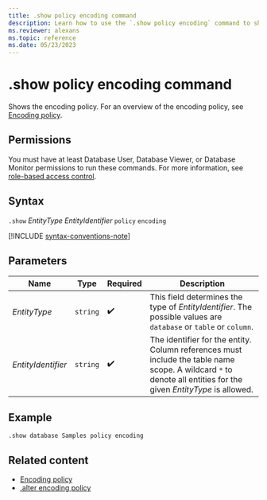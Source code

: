```yaml
---
title: .show policy encoding command
description: Learn how to use the `.show policy encoding` command to show the encoding policy of the specified entity.
ms.reviewer: alexans
ms.topic: reference
ms.date: 05/23/2023
---
```

# .show policy encoding command

Shows the encoding policy. For an overview of the encoding policy, see [Encoding policy](encoding-policy.md).

## Permissions

You must have at least Database User, Database Viewer, or Database Monitor permissions to run these commands. For more information, see [role-based access control](access-control/role-based-access-control.md).

## Syntax

`.show` *EntityType* *EntityIdentifier* `policy` `encoding`

[!INCLUDE [syntax-conventions-note](../includes/syntax-conventions-note.md)]

## Parameters

|Name | Type | Required | Description |
|--|--|--|--|
| *EntityType* | `string` |  :heavy_check_mark: | This field determines the type of *EntityIdentifier*. The possible values are `database` or `table` or `column`.|
| *EntityIdentifier* | `string` |  :heavy_check_mark: | The identifier for the entity. Column references must include the table name scope. A wildcard `*` to denote all entities for the given *EntityType* is allowed. |

## Example

```kusto
.show database Samples policy encoding
```

## Related content

* [Encoding policy](encoding-policy.md)
* [.alter encoding policy](alter-encoding-policy.md)
